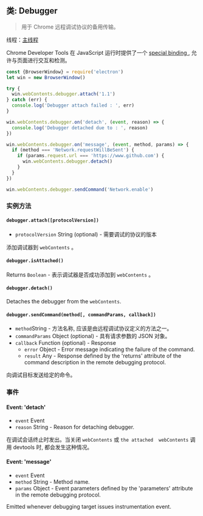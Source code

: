 ## 类: Debugger

> 用于 Chrome 远程调试协议的备用传输。

线程：[主线程](../glossary.md#main-process)

Chrome Developer Tools 在 JavaScript 运行时提供了一个 [ special binding ](https://developer.chrome.com/devtools/docs/debugger-protocol), 允许与页面进行交互和检测。

```javascript
const {BrowserWindow} = require('electron')
let win = new BrowserWindow()

try {
  win.webContents.debugger.attach('1.1')
} catch (err) {
  console.log('Debugger attach failed : ', err)
}

win.webContents.debugger.on('detach', (event, reason) => {
  console.log('Debugger detached due to : ', reason)
})

win.webContents.debugger.on('message', (event, method, params) => {
  if (method === 'Network.requestWillBeSent') {
    if (params.request.url === 'https://www.github.com') {
      win.webContents.debugger.detach()
    }
  }
})

win.webContents.debugger.sendCommand('Network.enable')
```

### 实例方法

#### `debugger.attach([protocolVersion])`

* `protocolVersion` String (optional) - 需要调试的协议的版本

添加调试器到 `webContents` 。

#### `debugger.isAttached()`

Returns `Boolean` - 表示调试器是否成功添加到 `webContents` 。

#### `debugger.detach()`

Detaches the debugger from the `webContents`.

#### `debugger.sendCommand(method[, commandParams, callback])`

* ` method `String - 方法名称, 应该是由远程调试协议定义的方法之一。
* ` commandParams ` Object (optional) - 具有请求参数的 JSON 对象。
* `callback` Function (optional) - Response 
  * `error` Object - Error message indicating the failure of the command.
  * `result` Any - Response defined by the 'returns' attribute of the command description in the remote debugging protocol.

向调试目标发送给定的命令。

### 事件

#### Event: 'detach'

* `event` Event
* `reason` String - Reason for detaching debugger.

在调试会话终止时发出。当关闭 ` webContents ` 或 ` the attached  webContents ` 调用 devtools 时, 都会发生这种情况。

#### Event: 'message'

* `event` Event
* `method` String - Method name.
* `params` Object - Event parameters defined by the 'parameters' attribute in the remote debugging protocol.

Emitted whenever debugging target issues instrumentation event.